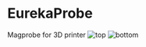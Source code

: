 # EurekaProbe
Magprobe for 3D printer
![top](https://user-images.githubusercontent.com/101759743/208293354-f477c907-e90c-4c24-a250-d2297c26ae66.PNG)
![bottom](https://user-images.githubusercontent.com/101759743/208293360-cec4c1bf-b003-4a0b-8ead-13a91a4511b2.PNG)

